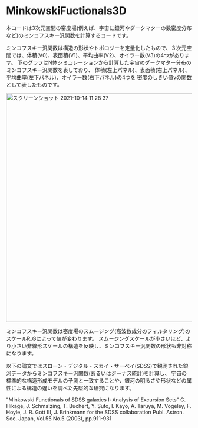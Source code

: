 # MinkowskiFuctionals3D
本コードは3次元空間の密度場(例えば、宇宙に銀河やダークマターの数密度分布など)のミンコフスキー汎関数を計算するコードです。

ミンコフスキー汎関数は構造の形状やトポロジーを定量化したもので、３次元空間では、体積(V0)、表面積(V1)、平均曲率(V2)、オイラー数(V3)の4つがあります。
下のグラフはN体シミュレーションから計算した宇宙のダークマター分布のミンコフスキー汎関数を表しており、
体積(左上パネル)、表面積(右上パネル)、平均曲率(左下パネル)、オイラー数(右下パネル)の4つを
密度のしきい値νの関数として表したものです。

<img width="621" alt="スクリーンショット 2021-10-14 11 28 37" src="https://user-images.githubusercontent.com/86592645/137240401-e46f22c4-402a-49d6-989b-e21a5d8cc627.png">

ミンコフスキー汎関数は密度場のスムージング(高波数成分のフィルタリング)のスケールR_Gによって値が変わります。
スムージングスケールが小さいほど、より小さい非線形スケールの構造を反映し、ミンコフスキー汎関数の形状も非対称になります。

以下の論文ではスローン・デジタル・スカイ・サーベイ(SDSS)で観測された銀河データからミンコフスキー汎関数(あるいはジーナス統計)を計算し、
宇宙の標準的な構造形成モデルの予測と一致することや、銀河の明るさや形状などの属性による構造の違いを調べた先駆的な研究になります。

"Minkowski Functionals of SDSS galaxies I: Analysis of Excursion Sets"
C. Hikage, J. Schmalzing, T. Buchert, Y. Suto, I. Kayo, A. Taruya,
M. Vogeley, F. Hoyle, J. R. Gott III, J. Brinkmann for the SDSS collaboration
Publ. Astron. Soc. Japan, Vol.55 No.5 (2003), pp.911-931 
